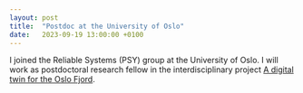 ```yaml
---
layout: post
title:  "Postdoc at the University of Oslo"
date:   2023-09-19 13:00:00 +0100
---
```


I joined the Reliable Systems (PSY) group at the University of Oslo. I will work as postdoctoral research fellow in the interdisciplinary project [A digital twin for the Oslo Fjord](https://ebjohnsen.org/project/oslofjord/).
